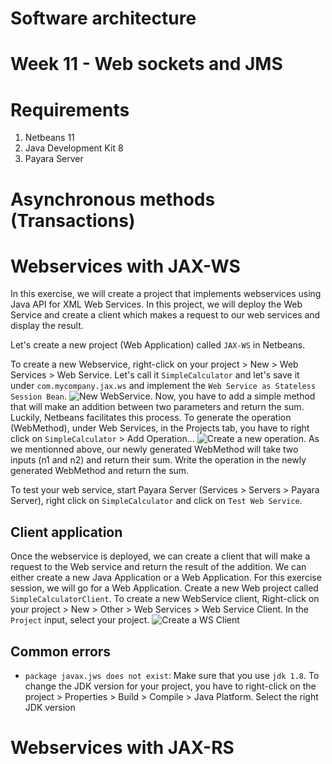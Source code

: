 # Software architecture
# Week 11 - Web sockets and JMS

# Requirements
1. Netbeans 11
2. Java Development Kit 8
3. Payara Server


# Asynchronous methods (Transactions)

# Webservices with JAX-WS

In this exercise, we will create a project that implements webservices using Java API for XML Web Services. In this project, we will deploy the Web Service and create a client which makes a request to our web services and display the result.

Let's create a new project (Web Application) called `JAX-WS` in Netbeans.

To create a new Webservice, right-click on your project > New > Web Services > Web Service. Let's call it `SimpleCalculator` and let's save it under `com.mycompany.jax.ws` and implement the `Web Service as Stateless Session Bean`.
<img src="https://github.com/doplab/soar-tp/blob/master/week12/images/new_ws.png?raw=True" alt="New WebService">.
Now, you have to add a simple method that will make an addition between two parameters and return the sum.
Luckily, Netbeans facilitates this process. To generate the operation (WebMethod), under Web Services, in the Projects tab, you have to right click on `SimpleCalculator` > Add Operation...
<img src="https://github.com/doplab/soar-tp/blob/master/week12/images/operation.png?raw=True" alt="Create a new operation">.
As we mentionned above, our newly generated WebMethod will take two inputs (n1 and n2) and return their sum.
Write the operation in the newly generated WebMethod and return the sum.

To test your web service, start Payara Server (Services > Servers > Payara Server), right click on `SimpleCalculator` and click on `Test Web Service`.

## Client application
Once the webservice is deployed, we can create a client that will make a request to the Web service and return the result of the addition.
We can either create a new Java Application or a Web Application. For this exercise session, we will go for a Web Application.
Create a new Web project called `SimpleCalculatorClient`.
To create a new WebService client, Right-click on your project > New > Other > Web Services > Web Service Client.
In the `Project` input, select your project.
<img src="https://github.com/doplab/soar-tp/blob/master/week12/images/WSclient.png?raw=True" alt="Create a WS Client">




## Common errors
- `package javax.jws does not exist`: Make sure that you use `jdk 1.8`. To change the JDK version for your project, you have to right-click on the project > Properties > Build > Compile > Java Platform. Select the right JDK version

# Webservices with JAX-RS